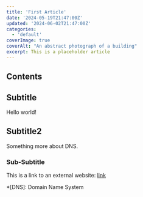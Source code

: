 ```yaml
---
title: 'First Article'
date: '2024-05-19T21:47:00Z'
updated: '2024-06-02T21:47:00Z'
categories:
  - 'default'
coverImage: true
coverAlt: "An abstract photograph of a building"
excerpt: This is a placeholder article
---
```


## Contents

## Subtitle

Hello world!

## Subtitle2

Something more about DNS.

### Sub-Subtitle

This is a link to an external website: [link](https://proton.me)

*[DNS]: Domain Name System
